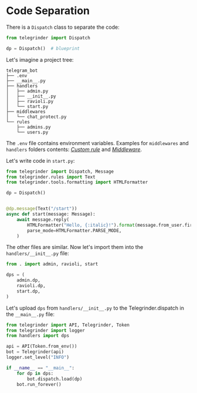 # Code Separation

There is a `Dispatch` class to separate the code:

```python
from telegrinder import Dispatch

dp = Dispatch()  # blueprint
```

Let's imagine a project tree:

```
telegram_bot
├── .env
├── __main__.py
├── handlers
│   ├── admin.py
│   ├── __init__.py
│   ├── ravioli.py
│   └── start.py
├── middlewares
│   └── chat_protect.py
└── rules
    ├── admins.py
    └── users.py
```

The `.env` file contains environment variables. Examples for `middlewares` and `handlers` folders contents: [*Custom rule*](https://github.com/timoniq/telegrinder/blob/main/examples/custom_rule.py) and [*Middleware*](https://github.com/timoniq/telegrinder/blob/main/examples/middleware.py).

Let's write code in `start.py`:

```python
from telegrinder import Dispatch, Message
from telegrinder.rules import Text
from telegrinder.tools.formatting import HTMLFormatter

dp = Dispatch()


@dp.message(Text("/start"))
async def start(message: Message):
    await message.reply(
        HTMLFormatter("Hello, {:italic}!").format(message.from_user.first_name),
        parse_mode=HTMLFormatter.PARSE_MODE,
    )
```

The other files are similar. Now let's import them into the `handlers/__init__.py` file:

```python
from . import admin, ravioli, start

dps = (
    admin.dp,
    ravioli.dp,
    start.dp,
)
```

Let's upload `dps` from `handlers/__init__.py` to the Telegrinder.dispatch in the `__main__.py` file:

```python
from telegrinder import API, Telegrinder, Token
from telegrinder import logger
from handlers import dps

api = API(Token.from_env())
bot = Telegrinder(api)
logger.set_level("INFO")

if __name__ == "__main__":
    for dp in dps:
        bot.dispatch.load(dp)
    bot.run_forever()
```
